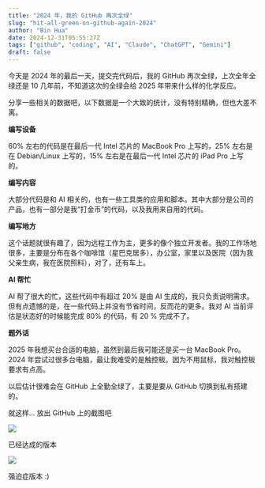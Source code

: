 ```yaml
---
title: "2024 年，我的 GitHub 再次全绿"
slug: "hit-all-green-on-github-again-2024"
author: "Bin Hua"
date: 2024-12-31T05:55:27Z
tags: ["github", "coding", "AI", "Claude", "ChatGPT", "Gemini"]
draft: false
---
```


今天是 2024 年的最后一天，提交完代码后，我的 GitHub 再次全绿，上次全年全绿还是 10 几年前，不知道这次的全绿会给 2025 年带来什么样的化学反应。

分享一些相关的数据吧，以下数据是一个大致的统计，没有特别精确，但也大差不离。

**编写设备**

60% 左右的代码是在最后一代 Intel 芯片的 MacBook Pro 上写的，25% 左右是在 Debian/Linux 上写的，15% 左右是在最后一代 Intel 芯片的 iPad Pro 上写的。

**编写内容**

大部分代码是和 AI 相关的，也有一些工具类的应用和脚本。其中大部分是公司的产品，也有一部分是我“打金币”的代码，以及我用来自用的代码。

**编写地方**

这个话题就很有趣了，因为远程工作为主，更多的像个独立开发者。我的工作场地很多，主要是分布在各个咖啡馆（星巴克居多），办公室，家里以及医院（因为我父亲生病，我在医院照料），对了，还有车上。

**AI 帮忙**

AI 帮了很大的忙，这些代码中有超过 20% 是由  AI 生成的，我只负责说明需求。但有点遗憾的是，在一些代码上并没有节省时间，反而花的更多。我对 AI 当前评估是状态好的时候能完成 80% 的代码，有 20 % 完成不了。

**题外话**

2025 年我想买台合适的电脑，虽然到最后我可能还是买一台 MacBook Pro。2024 年尝试过很多台电脑，最让我难受的是触控板。因为不用鼠标，我对触控板要求有点高。

以后估计很难会在 GitHub 上全勤全绿了，主要是要从 GitHub 切换到私有搭建的。

就这样... 放出 GitHub 上的截图吧


![](https://storage.tourcoder.com/tcblog/hit-all-green-on-github-again-2024-01.png)

已经达成的版本

![](https://storage.tourcoder.com/tcblog/hit-all-green-on-github-again-2024-02.png)

强迫症版本 :)